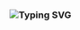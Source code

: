 


<h3 align="center" <a href="https://git.io/typing-svg"><img src="https://readme-typing-svg.demolab.com?font=monoscope&weight=500&size=30&duration=3000&pause=800&center=true&vCenter=true&width=435&lines=Hi+there%2C+I'm+Vruddhi+;I+hope+you're+doing+well;Enjoy+your+time+%3A)" alt="Typing SVG" /></a></h3>

 

